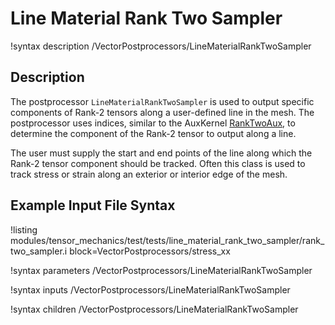 # Line Material Rank Two Sampler
!syntax description /VectorPostprocessors/LineMaterialRankTwoSampler

## Description
The postprocessor `LineMaterialRankTwoSampler` is used to output specific components of Rank-2 tensors along a user-defined line in the mesh.
The postprocessor uses indices, similar to the AuxKernel [RankTwoAux](/AuxKernels/tensor_mechanics/RankTwoAux.md), to determine the component of the Rank-2 tensor to output along a line.

The user must supply the start and end points of the line along which the Rank-2 tensor component should be tracked.
Often this class is used to track stress or strain along an exterior or interior edge of the mesh.

## Example Input File Syntax
!listing modules/tensor_mechanics/test/tests/line_material_rank_two_sampler/rank_two_sampler.i block=VectorPostprocessors/stress_xx

!syntax parameters /VectorPostprocessors/LineMaterialRankTwoSampler

!syntax inputs /VectorPostprocessors/LineMaterialRankTwoSampler

!syntax children /VectorPostprocessors/LineMaterialRankTwoSampler

